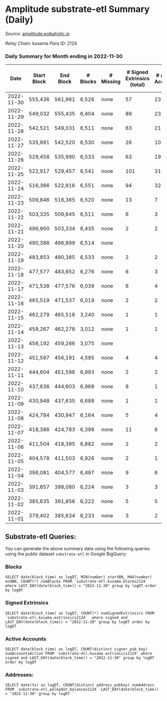 # Amplitude substrate-etl Summary (Daily)

_Source_: [amplitude.polkaholic.io](https://amplitude.polkaholic.io)

*Relay Chain*: kusama
*Para ID*: 2124



### Daily Summary for Month ending in 2022-11-30


| Date | Start Block | End Block | # Blocks | # Missing | # Signed Extrinsics (total) | # Active Accounts | # Addresses with Balances | # Events | # Transfers | # XCM Transfers In | # XCM Transfers Out |
| ---- | ----------- | --------- | -------- | --------- | --------------------------- | ----------------- | ------------------------- | -------- | ----------- | ------------------ | ------------------- |
| 2022-11-30 | 555,436 | 561,961 | 6,526 | none  | 57 | 23 | 709 | 13,416 |   |   |   |
| 2022-11-29 | 549,032 | 555,435 | 6,404 | none  | 89 | 23 |  | 13,373 |   |   |   |
| 2022-11-28 | 542,521 | 549,031 | 6,511 | none  | 63 | 21 |  | 13,422 |   |   |   |
| 2022-11-27 | 535,991 | 542,520 | 6,530 | none  | 26 | 10 |  | 13,231 |   |   |   |
| 2022-11-26 | 529,458 | 535,990 | 6,533 | none  | 63 | 19 |  | 13,442 |   |   |   |
| 2022-11-25 | 522,917 | 529,457 | 6,541 | none  | 101 | 31 |  | 13,792 | 21  |   |   |
| 2022-11-24 | 516,366 | 522,916 | 6,551 | none  | 94 | 32 |  | 13,682 |   |   |   |
| 2022-11-23 | 509,846 | 516,365 | 6,520 | none  | 13 | 7 |  | 13,140 |   |   |   |
| 2022-11-22 | 503,335 | 509,845 | 6,511 | none  | 6 | 3 |  | 13,083 |   |   |   |
| 2022-11-21 | 496,900 | 503,334 | 6,435 | none  | 2 | 2 |  | 12,901 |   |   |   |
| 2022-11-20 | 490,386 | 496,899 | 6,514 | none  |  |  |  | 13,050 |   |   |   |
| 2022-11-19 | 483,853 | 490,385 | 6,533 | none  | 2 | 2 |  | 13,100 |   |   |   |
| 2022-11-18 | 477,577 | 483,852 | 6,276 | none  | 6 | 3 |  | 12,606 |   |   |   |
| 2022-11-17 | 471,538 | 477,576 | 6,039 | none  | 6 | 4 |  | 12,130 |   |   |   |
| 2022-11-16 | 465,519 | 471,537 | 6,019 | none  | 2 | 2 |  | 12,069 |   |   |   |
| 2022-11-15 | 462,279 | 465,518 | 3,240 | none  | 1 | 1 |  | 6,496 |   |   |   |
| 2022-11-14 | 459,267 | 462,278 | 3,012 | none  | 1 | 1 |  | 6,040 |   |   |   |
| 2022-11-13 | 456,192 | 459,266 | 3,075 | none  |  |  |  | 6,160 |   |   |   |
| 2022-11-12 | 451,597 | 456,191 | 4,595 | none  | 4 | 4 |  | 9,233 |   |   |   |
| 2022-11-11 | 444,604 | 451,596 | 6,993 | none  | 2 | 2 |  | 14,024 |   |   |   |
| 2022-11-10 | 437,636 | 444,603 | 6,968 | none  | 8 | 1 |  | 14,001 |   |   |   |
| 2022-11-09 | 430,948 | 437,635 | 6,688 | none  | 1 | 1 |  | 13,404 |   |   |   |
| 2022-11-08 | 424,784 | 430,947 | 6,164 | none  | 5 | 4 |  | 12,380 |   |   |   |
| 2022-11-07 | 418,386 | 424,783 | 6,398 | none  | 11 | 6 |  | 12,884 |   |   |   |
| 2022-11-06 | 411,504 | 418,385 | 6,882 | none  | 2 | 2 |  | 13,799 |   |   |   |
| 2022-11-05 | 404,578 | 411,503 | 6,926 | none  | 2 | 1 |  | 13,887 |   |   |   |
| 2022-11-04 | 398,081 | 404,577 | 6,497 | none  | 9 | 6 |  | 13,170 | 24  |   |   |
| 2022-11-03 | 391,857 | 398,080 | 6,224 | none  | 3 | 3 |  | 12,486 |   |   |   |
| 2022-11-02 | 385,635 | 391,856 | 6,222 | none  | 5 | 5 |  | 12,519 |   | 1  |   |
| 2022-11-01 | 379,402 | 385,634 | 6,233 | none  | 3 | 2 |  | 12,504 |   |   |   |

## Substrate-etl Queries:
You can generate the above summary data using the following queries using the public dataset `substrate-etl` in Google BigQuery:


### Blocks
```
SELECT date(block_time) as logDT, MIN(number) startBN, MAX(number) endBN, COUNT(*) numBlocks FROM `substrate-etl.kusama.blocks2124`  where LAST_DAY(date(block_time)) = "2022-11-30" group by logDT order by logDT
```


### Signed Extrinsics
```
SELECT date(block_time) as logDT, COUNT(*) numSignedExtrinsics FROM `substrate-etl.kusama.extrinsics2124`  where signed and LAST_DAY(date(block_time)) = "2022-11-30" group by logDT order by logDT
```


### Active Accounts
```
SELECT date(block_time) as logDT, COUNT(distinct signer_pub_key) numAccountsActive FROM `substrate-etl.kusama.extrinsics2124` where signed and LAST_DAY(date(block_time)) = "2022-11-30" group by logDT order by logDT
```


### Addresses:
```
SELECT date(ts) as logDT, COUNT(distinct address_pubkey) numAddress FROM `substrate-etl.polkadot.balances2124` LAST_DAY(date(block_time)) = "2022-11-30" group by logDT```

